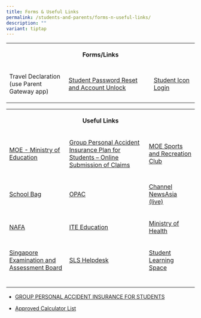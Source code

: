 ```yaml
---
title: Forms & Useful Links
permalink: /students-and-parents/forms-n-useful-links/
description: ""
variant: tiptap
---
```

<table style="minWidth: 75px">
<colgroup>
<col>
<col>
<col>
</colgroup>
<tbody>
<tr>
<th rowspan="1" colspan="3">
<p>Forms/Links</p>
</th>
</tr>
<tr>
<td rowspan="1" colspan="1">
<p>Travel Declaration
<br>(use Parent Gateway app)</p>
</td>
<td rowspan="1" colspan="1">
<p><a href="https://form.gov.sg/#!/5d01dc550816b400111ce980" rel="noopener noreferrer nofollow" target="_blank"><u>Student Password Reset and Account Unlock</u></a>
<br>
</p>
</td>
<td rowspan="1" colspan="1">
<p><a href="https://workspace.google.com/dashboard" rel="noopener noreferrer nofollow" target="_blank"><u>Student Icon Login</u></a>
</p>
</td>
</tr>
</tbody>
</table>
<table style="minWidth: 75px">
<colgroup>
<col>
<col>
<col>
</colgroup>
<tbody>
<tr>
<th rowspan="1" colspan="3">
<p>Useful Links</p>
</th>
</tr>
<tr>
<td rowspan="1" colspan="1">
<p><a href="https://www.moe.gov.sg/" rel="noopener noreferrer nofollow" target="_blank"><u>MOE - Ministry of Education</u></a>
</p>
</td>
<td rowspan="1" colspan="1">
<p><a href="https://studentgpa.incomegroupins.com.sg/#/" rel="noopener noreferrer nofollow" target="_blank"><u>Group Personal Accident Insurance Plan for Students – Online Submission of Claims</u></a>
</p>
</td>
<td rowspan="1" colspan="1">
<p><a href="https://www.mesrc.net/" rel="noopener noreferrer nofollow" target="_blank"><u>MOE Sports and Recreation Club</u></a>
</p>
</td>
</tr>
<tr>
<td rowspan="1" colspan="1">
<p><a href="https://schoolbag.sg/" rel="noopener noreferrer nofollow" target="_blank"><u>School Bag</u></a>
</p>
</td>
<td rowspan="1" colspan="1">
<p><a href="https://schoolibrary.moe.edu.sg/manjusrisec/" rel="noopener noreferrer nofollow" target="_blank"><u>OPAC</u></a>
</p>
</td>
<td rowspan="1" colspan="1">
<p><a href="https://www.channelnewsasia.com/tv/live" rel="noopener noreferrer nofollow" target="_blank"><u>Channel NewsAsia (live)</u></a>
</p>
</td>
</tr>
<tr>
<td rowspan="1" colspan="1">
<p><a href="https://www.nafa.edu.sg/" rel="noopener noreferrer nofollow" target="_blank"><u>NAFA</u></a>
</p>
</td>
<td rowspan="1" colspan="1">
<p><a href="https://www.ite.edu.sg/" rel="noopener noreferrer nofollow" target="_blank"><u>ITE Education</u></a>
</p>
</td>
<td rowspan="1" colspan="1">
<p><a href="https://www.moh.gov.sg/" rel="noopener noreferrer nofollow" target="_blank"><u>Ministry of Health</u></a>
</p>
</td>
</tr>
<tr>
<td rowspan="1" colspan="1">
<p><a href="https://www.seab.gov.sg/" rel="noopener noreferrer nofollow" target="_blank"><u>Singapore Examination and Assessment Board</u></a>
</p>
</td>
<td rowspan="1" colspan="1">
<p><a href="https://vle.learning.moe.edu.sg/helpdesk" rel="noopener noreferrer nofollow" target="_blank"><u>SLS Helpdesk</u></a>
</p>
</td>
<td rowspan="1" colspan="1">
<p><a href="https://vle.learning.moe.edu.sg/login" rel="noopener noreferrer nofollow" target="_blank">Student Learning Space</a>
<br>
</p>
</td>
</tr>
<tr>
<td rowspan="1" colspan="1">
<p></p>
</td>
<td rowspan="1" colspan="1">
<p></p>
</td>
<td rowspan="1" colspan="1">
<p></p>
</td>
</tr>
</tbody>
</table>
<p></p>
<ul>
<li>
<p><a href="/files/Useful links/Product_Fact_Sheet__Year_2025_.pdf" rel="noopener nofollow" target="_blank">GROUP PERSONAL ACCIDENT INSURANCE FOR STUDENTS</a>
</p>
</li>
<li>
<p><a href="https://www.seab.gov.sg/approved-calculators/" rel="noopener noreferrer nofollow" target="_blank">Approved Calculator List</a>
</p>
</li>
</ul>
<p></p>